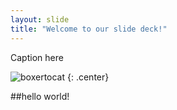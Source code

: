 ```yaml
---
layout: slide
title: "Welcome to our slide deck!"
---
```


Caption here

![boxertocat](https://octodex.github.com/images/boxertocat_octodex.jpg)
{: .center}

##hello world!